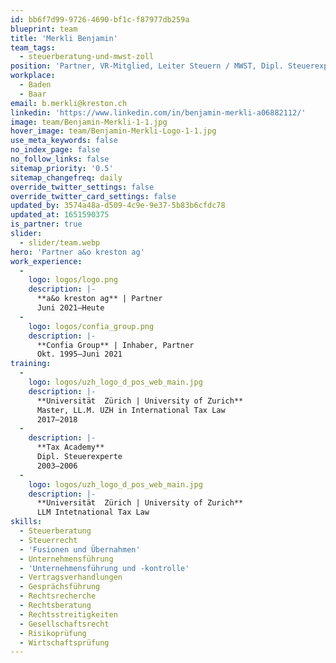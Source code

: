 ```yaml
---
id: bb6f7d99-9726-4690-bf1c-f87977db259a
blueprint: team
title: 'Merkli Benjamin'
team_tags:
  - steuerberatung-und-mwst-zoll
position: 'Partner, VR-Mitglied, Leiter Steuern / MWST, Dipl. Steuerexperte, Dipl. Treuhandexperte, LL.M. UZH in International Tax Law'
workplace:
  - Baden
  - Baar
email: b.merkli@kreston.ch
linkedin: 'https://www.linkedin.com/in/benjamin-merkli-a06882112/'
image: team/Benjamin-Merkli-1-1.jpg
hover_image: team/Benjamin-Merkli-Logo-1-1.jpg
use_meta_keywords: false
no_index_page: false
no_follow_links: false
sitemap_priority: '0.5'
sitemap_changefreq: daily
override_twitter_settings: false
override_twitter_card_settings: false
updated_by: 3574a48a-d509-4c9e-9e37-5b83b6cfdc78
updated_at: 1651590375
is_partner: true
slider:
  - slider/team.webp
hero: 'Partner a&o kreston ag'
work_experience:
  -
    logo: logos/logo.png
    description: |-
      **a&o kreston ag** | Partner
      Juni 2021–Heute
  -
    logo: logos/confia_group.png
    description: |-
      **Confia Group** | Inhaber, Partner
      Okt. 1995–Juni 2021
training:
  -
    logo: logos/uzh_logo_d_pos_web_main.jpg
    description: |-
      **Universität  Zürich | University of Zurich**
      Master, LL.M. UZH in International Tax Law
      2017–2018
  -
    description: |-
      **Tax Academy**
      Dipl. Steuerexperte
      2003–2006
  -
    logo: logos/uzh_logo_d_pos_web_main.jpg
    description: |-
      **Universität  Zürich | University of Zurich**
      LLM Intetnational Tax Law
skills:
  - Steuerberatung
  - Steuerrecht
  - 'Fusionen und Übernahmen'
  - Unternehmensführung
  - 'Unternehmensführung und -kontrolle'
  - Vertragsverhandlungen
  - Gesprächsführung
  - Rechtsrecherche
  - Rechtsberatung
  - Rechtsstreitigkeiten
  - Gesellschaftsrecht
  - Risikoprüfung
  - Wirtschaftsprüfung
---
```

